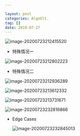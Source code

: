```yaml
---

layout: post
categories: AlgoUlt.
tag: [] 
date: 2019-07-27
---
```




![image-20200723212415520](https://tva1.sinaimg.cn/large/007S8ZIlgy1gh183sdp68j30yg0l6tga.jpg)



- 特殊情况一

![image-20200723212802223](https://tva1.sinaimg.cn/large/007S8ZIlgy1gh187qkq9xj318u0k4wie.jpg)

- 特殊情况二

![image-20200723212936289](https://tva1.sinaimg.cn/large/007S8ZIlgy1gh189d2j9ij316o0lowls.jpg)

![image-20200723213612332](https://tva1.sinaimg.cn/large/007S8ZIlgy1gh18g8id22j313e0lsq9l.jpg)

![image-20200723213731671](https://tva1.sinaimg.cn/large/007S8ZIlgy1gh18hqgd80j31b40s4e03.jpg)

![image-20200723232816866](https://tva1.sinaimg.cn/large/007S8ZIlgy1gh1bougq5ij313a0k2k47.jpg)

- Edge Cases

  ![image-20200723232845013](https://tva1.sinaimg.cn/large/007S8ZIlgy1gh1bpbkz0kj30oo0eggrg.jpg)